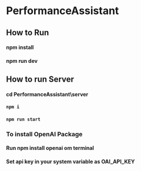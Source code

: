 # PerformanceAssistant
## How to Run 
#### npm install
#### npm run dev

## How to run Server

#### cd PerformanceAssistant\server

#### `npm i`
#### `npm run start`


### To install OpenAI Package
#### Run npm install openai om terminal
#### Set api key in your system variable as OAI_API_KEY